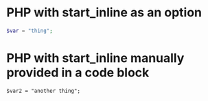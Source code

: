 # PHP with start_inline as an option

```php
$var = "thing";
```

# PHP with start_inline manually provided in a code block

```php?start_inline=1
$var2 = "another thing";
```
